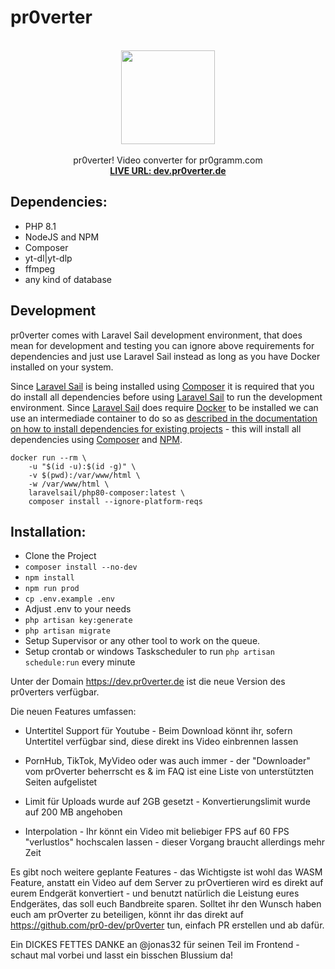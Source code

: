 # pr0verter

<div align="center">
  <p align="center">
    <br />
    <img height="150" width="auto" src="https://raw.githubusercontent.com/pr0-dev/pr0verter/master/public/images/pr0verter-260x260.png" />
    <br /><br />
    pr0verter! Video converter for pr0gramm.com
    <br />
    <a href="https://dev.pr0verter.de/"><strong>LIVE URL: dev.pr0verter.de</strong></a>
    <br />
  </p>
</div>


## Dependencies:
* PHP 8.1
* NodeJS and NPM
* Composer
* yt-dl|yt-dlp
* ffmpeg
* any kind of database

## Development
pr0verter comes with Laravel Sail development environment, that does mean for development and testing you can ignore above requirements for dependencies and just use Laravel Sail instead as long as you have Docker installed on your system.

Since [Laravel Sail](https://laravel.com/docs/8.x/sail) is being installed using [Composer](https://getcomposer.org/) it is required that you do install all dependencies before using [Laravel Sail](https://laravel.com/docs/8.x/sail) to run the development environment. Since [Laravel Sail](https://laravel.com/docs/8.x/sail) does require [Docker](https://www.docker.com/) to be installed we can use an intermediade container to do so as [described in the documentation on how to install dependencies for existing projects](https://laravel.com/docs/8.x/sail#installing-composer-dependencies-for-existing-projects) - this will install all dependencies using [Composer](https://getcomposer.org/) and [NPM](https://www.npmjs.com/).
```
docker run --rm \
    -u "$(id -u):$(id -g)" \
    -v $(pwd):/var/www/html \
    -w /var/www/html \
    laravelsail/php80-composer:latest \
    composer install --ignore-platform-reqs
```

## Installation:
* Clone the Project
* `composer install --no-dev`
* `npm install`
* `npm run prod`
* `cp .env.example .env`
* Adjust .env to your needs
* `php artisan key:generate`
* `php artisan migrate`
* Setup Supervisor or any other tool to work on the queue.
* Setup crontab or windows Taskscheduler to run `php artisan schedule:run` every minute

Unter der Domain https://dev.pr0verter.de ist die neue Version des pr0verters verfügbar.

Die neuen Features umfassen:

- Untertitel Support für Youtube - Beim Download könnt ihr, sofern Untertitel verfügbar sind, diese direkt ins Video einbrennen lassen

- PornHub, TikTok, MyVideo oder was auch immer - der "Downloader" vom prOverter beherrscht es & im FAQ ist eine Liste von unterstützten Seiten aufgelistet

- Limit für Uploads wurde auf 2GB gesetzt - Konvertierungslimit wurde auf 200 MB angehoben

- Interpolation - Ihr könnt ein Video mit beliebiger FPS auf 60 FPS "verlustlos" hochscalen lassen - dieser Vorgang braucht allerdings mehr Zeit

Es gibt noch weitere geplante Features - das Wichtigste ist wohl das WASM Feature, anstatt ein Video auf dem Server zu prOvertieren wird es direkt auf eurem Endgerät konvertiert - und benutzt natürlich die Leistung eures Endgerätes, das soll euch Bandbreite sparen. Solltet ihr den Wunsch haben euch am prOverter zu beteiligen, könnt ihr das direkt auf https://github.com/pr0-dev/pr0verter tun, einfach PR erstellen und ab dafür.

Ein DICKES FETTES DANKE an @jonas32 für seinen Teil im Frontend - schaut mal vorbei und lasst ein bisschen Blussium da!

